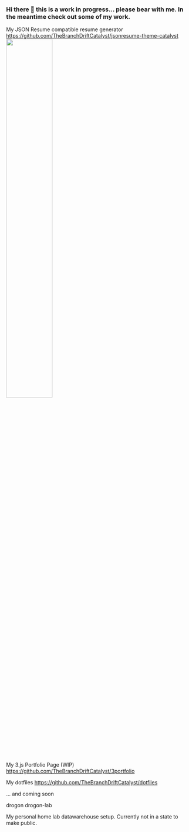 ### Hi there 👋 this is a work in progress... please bear with me.  In the meantime check out some of my work.

My JSON Resume compatible resume generator
https://github.com/TheBranchDriftCatalyst/jsonresume-theme-catalyst
<img src="https://thebranchdriftcatalyst.github.io/jsonresume-theme-catalyst/resume.png"  width="50%" height="50%">


My 3.js Portfolio Page (WIP)
https://github.com/TheBranchDriftCatalyst/3portfolio

My dotfiles
https://github.com/TheBranchDriftCatalyst/dotfiles

... and coming soon

drogon
drogon-lab

My personal home lab datawarehouse setup.  Currently not in a state to make public.
